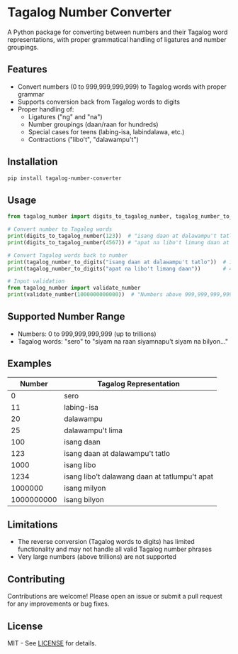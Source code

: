 # Tagalog Number Converter

A Python package for converting between numbers and their Tagalog word representations, with proper grammatical handling of ligatures and number groupings.

## Features

- Convert numbers (0 to 999,999,999,999) to Tagalog words with proper grammar
- Supports conversion back from Tagalog words to digits
- Proper handling of:
  - Ligatures ("ng" and "na")
  - Number groupings (daan/raan for hundreds)
  - Special cases for teens (labing-isa, labindalawa, etc.)
  - Contractions ("libo't", "dalawampu't")

## Installation

```bash
pip install tagalog-number-converter
```

## Usage

```python
from tagalog_number import digits_to_tagalog_number, tagalog_number_to_digits

# Convert number to Tagalog words
print(digits_to_tagalog_number(123))  # "isang daan at dalawampu't tatlo"
print(digits_to_tagalog_number(4567)) # "apat na libo't limang daan at animnapu't pito"

# Convert Tagalog words back to number
print(tagalog_number_to_digits("isang daan at dalawampu't tatlo"))  # 123
print(tagalog_number_to_digits("apat na libo't limang daan"))       # 4500

# Input validation
from tagalog_number import validate_number
print(validate_number(1000000000000))  # "Numbers above 999,999,999,999 are not supported."
```

## Supported Number Range

- Numbers: 0 to 999,999,999,999 (up to trillions)
- Tagalog words: "sero" to "siyam na raan siyamnapu't siyam na bilyon..."

## Examples

| Number | Tagalog Representation |
|--------|------------------------|
| 0      | sero |
| 11     | labing-isa |
| 20     | dalawampu |
| 25     | dalawampu't lima |
| 100    | isang daan |
| 123    | isang daan at dalawampu't tatlo |
| 1000   | isang libo |
| 1234   | isang libo't dalawang daan at tatlumpu't apat |
| 1000000 | isang milyon |
| 1000000000 | isang bilyon |

## Limitations

- The reverse conversion (Tagalog words to digits) has limited functionality and may not handle all valid Tagalog number phrases
- Very large numbers (above trillions) are not supported

## Contributing

Contributions are welcome! Please open an issue or submit a pull request for any improvements or bug fixes.

## License

MIT - See [LICENSE](LICENSE) for details.
